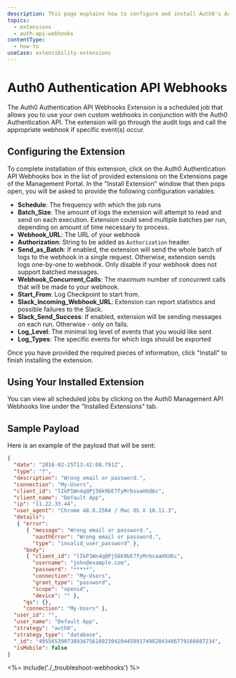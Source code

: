 ```yaml
---
description: This page explains how to configure and install Auth0's Authentication API Webhooks extension.
topics:
  - extensions
  - auth-api-webhooks
contentType:
  - how-to
useCase: extensibility-extensions
---
```


# Auth0 Authentication API Webhooks

The Auth0 Authentication API Webhooks Extension is a scheduled job that allows you to use your own custom webhooks in conjunction with the Auth0 Authentication API. The extension will go through the audit logs and call the appropriate webhook if specific event(s) occur.

## Configuring the Extension

To complete installation of this extension, click on the Auth0 Authentication API Webhooks box in the list of provided extensions on the Extensions page of the Management Portal. In the "Install Extension" window that then pops open, you will be asked to provide the following configuration variables:

- __Schedule__: The frequency with which the job runs
- __Batch_Size__: The amount of logs the extension will attempt to read and send on each execution. Extension could send multiple batches per run, depending on amount of time necessary to process.
- __Webhook_URL__: The URL of your webhook
- __Authorization__: String to be added as `Authorization` header.
- __Send_as_Batch__: If enabled, the extension will send the whole batch of logs to the webhook in a single request. Otherwise, extension sends logs one-by-one to webhook. Only disable if your webhook does not support batched messages.
- __Webhook_Concurrent_Calls__: The maximum number of concurrent calls that will be made to your webhook.
- __Start_From__: Log Checkpoint to start from.
- __Slack_Incoming_Webhook_URL__: Extension can report statistics and possible failures to the Slack.
- __Slack_Send_Success__: If enabled, extension will be sending messages on each run. Otherwise - only on fails.
- __Log_Level__: The minimal log level of events that you would like sent
- __Log_Types__: The specific events for which logs should be exported

Once you have provided the required pieces of information, click "Install" to finish installing the extension.

## Using Your Installed Extension

You can view all scheduled jobs by clicking on the Auth0 Management API Webhooks line under the "Installed Extensions" tab.

## Sample Payload

Here is an example of the payload that will be sent:

```json
{
  "date": "2016-02-25T13:42:08.791Z",
  "type": "f",
  "description": "Wrong email or password.",
  "connection": "My-Users",
  "client_id": "lIkP1Wn4qQPj56k9bE7fyMrbsaaHXd6c",
  "client_name": "Default App",
  "ip": "11.22.33.44",
  "user_agent": "Chrome 48.0.2564 / Mac OS X 10.11.3",
  "details":
   { "error":
      { "message": "Wrong email or password.",
        "oauthError": "Wrong email or password.",
        "type": "invalid_user_password" },
     "body":
      { "client_id": "lIkP1Wn4qQPj56k9bE7fyMrbsaaHXd6c",
        "username": "john@example.com",
        "password": "*****",
        "connection": "My-Users",
        "grant_type": "password",
        "scope": "openid",
        "device": "" },
     "qs": {},
     "connection": "My-Users" },
  "user_id": "",
  "user_name": "Default App",
  "strategy": "auth0",
  "strategy_type": "database",
  "_id": "49556539073893675610923042044589174982043486779166687234",
  "isMobile": false
}
```

<%= include('./_troubleshoot-webhooks') %>
